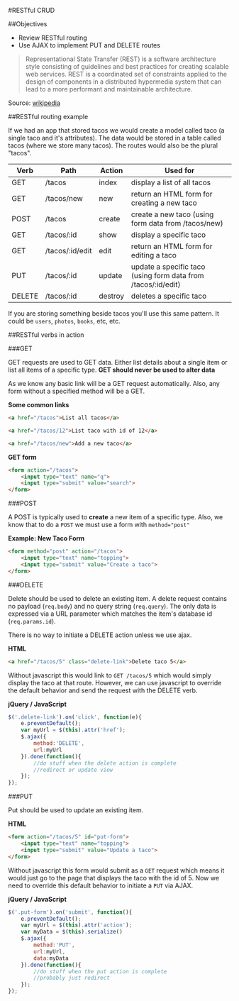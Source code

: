 #RESTful CRUD

##Objectives

* Review RESTful routing
* Use AJAX to implement PUT and DELETE routes

>Representational State Transfer (REST) is a software architecture style consisting of guidelines and best practices for creating scalable web services. REST is a coordinated set of constraints applied to the design of components in a distributed hypermedia system that can lead to a more performant and maintainable architecture.

Source: [wikipedia](http://en.wikipedia.org/wiki/Representational_state_transfer)


##RESTful routing example

If we had an app that stored tacos we would create a model called taco (a single taco and it's attributes). The data would be stored in a table called tacos (where we store many tacos). The routes would also be the plural "tacos".


| Verb | Path | Action | Used for |
|----|----|----|----|
| GET | /tacos | index | display a list of all tacos |
| GET | /tacos/new | new | return an HTML form for creating a new taco |
| POST | /tacos | create | create a new taco (using form data from /tacos/new) |
| GET | /tacos/:id | show | display a specific taco |
| GET | /tacos/:id/edit | edit | return an HTML form for editing a taco |
| PUT | /tacos/:id | update | update a specific taco (using form data from /tacos/:id/edit) |
| DELETE | /tacos/:id | destroy | deletes a specific taco |

If you are storing something beside tacos you'll use this same pattern. It could be `users`, `photos`, `books`, etc, etc.


##RESTful verbs in action

###GET

GET requests are used to GET data. Either list details about a single item or list all items of a specific type. **GET should never be used to alter data**

As we know any basic link will be a GET request automatically. Also, any form without a specified method will be a GET.

**Some common links**

```html
<a href="/tacos">List all tacos</a>

<a href="/tacos/12">List taco with id of 12</a>

<a href="/tacos/new">Add a new taco</a>
```

**GET form**

```html
<form action="/tacos">
    <input type="text" name="q">
    <input type="submit" value="search">
</form>
```

###POST

A POST is typically used to **create** a new item of a specific type. Also, we know that to do a `POST` we must use a form with `method="post"`

**Example: New Taco Form**

```html
<form method="post" action="/tacos">
    <input type="text" name="topping">
    <input type="submit" value="Create a taco">
</form>
```

###DELETE

Delete should be used to delete an existing item. A delete request contains no payload (`req.body`) and no query string (`req.query`). The only data is expressed via a URL parameter which matches the item's database id (`req.params.id`).

There is no way to initiate a DELETE action unless we use ajax.

**HTML**

```html
<a href="/tacos/5" class="delete-link">Delete taco 5</a>
```

Without javascript this would link to `GET /tacos/5` which would simply display the taco at that route. However, we can use javascript to override the default behavior and send the request with the DELETE verb.

**jQuery / JavaScript**

```js
$('.delete-link').on('click', function(e){
    e.preventDefault();
    var myUrl = $(this).attr('href');
    $.ajax({
        method:'DELETE',
        url:myUrl
    }).done(function(){
        //do stuff when the delete action is complete
        //redirect or update view
    });
});

```


###PUT

Put should be used to update an existing item.


**HTML**

```html
<form action="/tacos/5" id="put-form">
    <input type="text" name="topping">
    <input type="submit" value="Update a taco">
</form>
```

Without javascript this form would submit as a `GET` request which means it would just go to the page that displays the taco with the id of 5. Now we need to override this default behavior to initiate a `PUT` via AJAX.

**jQuery / JavaScript**

```js
$('.put-form').on('submit', function(){
    e.preventDefault();
    var myUrl = $(this).attr('action');
    var myData = $(this).serialize()
    $.ajax({
        method:'PUT',
        url:myUrl,
        data:myData
    }).done(function(){
        //do stuff when the put action is complete
        //probably just redirect
    });
});

```
